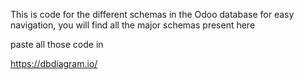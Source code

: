 This is code for the different schemas in the Odoo database for easy navigation, you will find all the major schemas present here

paste all those code in 


https://dbdiagram.io/


